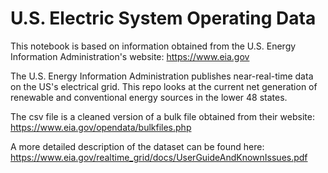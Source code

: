# U.S. Electric System Operating Data

This notebook is based on information obtained from the U.S. Energy Information Administration's website: https://www.eia.gov  

The U.S. Energy Information Administration publishes near-real-time data on the US's electrical grid. This repo looks at the current net generation of renewable and conventional energy sources in the lower 48 states.  

The csv file is a cleaned version of a bulk file obtained from their website: https://www.eia.gov/opendata/bulkfiles.php  

A more detailed description of the dataset can be found here: https://www.eia.gov/realtime_grid/docs/UserGuideAndKnownIssues.pdf


